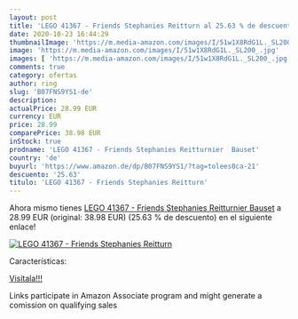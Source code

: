 ```yaml
---
layout: post
title: 'LEGO 41367 - Friends Stephanies Reitturn al 25.63 % de descuento'
date: 2020-10-23 16:44:29
thumbnailImage: 'https://m.media-amazon.com/images/I/51w1X8RdG1L._SL200_.jpg'
image: 'https://m.media-amazon.com/images/I/51w1X8RdG1L._SL200_.jpg'
images: [ 'https://m.media-amazon.com/images/I/51w1X8RdG1L._SL200_.jpg' ]
comments: true
category: ofertas
author: ring
slug: 'B07FNS9YS1-de'
description:
actualPrice: 28.99 EUR
currency: EUR
price: 28.99
comparePrice: 38.98 EUR
inStock: true
prodname: 'LEGO 41367 - Friends Stephanies Reitturnier  Bauset'
country: 'de'
buyurl: 'https://www.amazon.de/dp/B07FNS9YS1/?tag=tolees0ca-21'
descuento: '25.63'
titulo: 'LEGO 41367 - Friends Stephanies Reitturn'
---
```


Ahora mismo tienes [LEGO 41367 - Friends Stephanies Reitturnier  Bauset](https://www.amazon.de/dp/B07FNS9YS1/?tag=tolees0ca-21) a 28.99 EUR (original: 38.98 EUR) (25.63 %  de descuento) en el siguiente enlace!

[![LEGO 41367 - Friends Stephanies Reitturn](https://m.media-amazon.com/images/I/51w1X8RdG1L._SL200_.jpg)](https://www.amazon.de/dp/B07FNS9YS1/?tag=tolees0ca-21)

Características:


[Visítala!!!](https://www.amazon.de/dp/B07FNS9YS1/?tag=tolees0ca-21)

Links participate in Amazon Associate program and might generate a comission on qualifying sales
